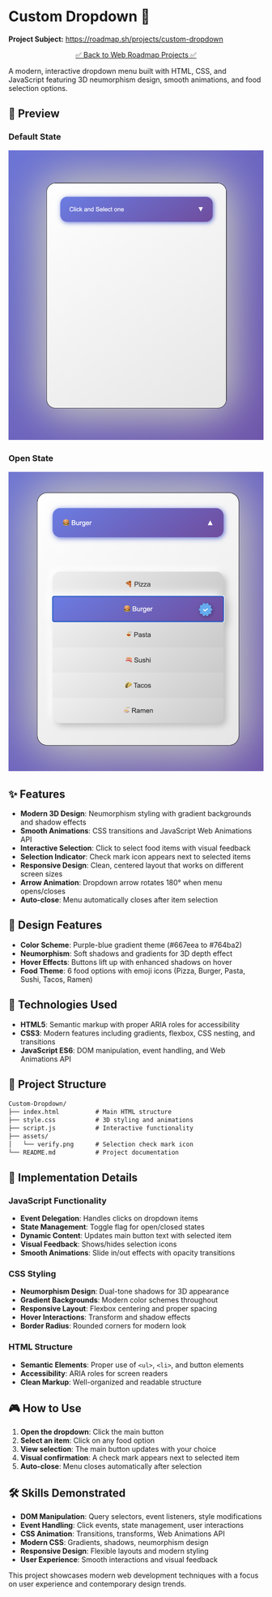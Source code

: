 # Custom Dropdown 🍕

**Project Subject:** https://roadmap.sh/projects/custom-dropdown

<div align="center">

[✅ Back to Web Roadmap Projects ✅](https://github.com/YounesMoukhlij/web-roadmap-projects)
</div>

A modern, interactive dropdown menu built with HTML, CSS, and JavaScript featuring 3D neumorphism design, smooth animations, and food selection options.

## 📸 Preview

### Default State
![Dropdown Default State](assets/1.png)

### Open State
![Dropdown Open State](assets/2.png)

## ✨ Features

- **Modern 3D Design**: Neumorphism styling with gradient backgrounds and shadow effects
- **Smooth Animations**: CSS transitions and JavaScript Web Animations API
- **Interactive Selection**: Click to select food items with visual feedback
- **Selection Indicator**: Check mark icon appears next to selected items
- **Responsive Design**: Clean, centered layout that works on different screen sizes
- **Arrow Animation**: Dropdown arrow rotates 180° when menu opens/closes
- **Auto-close**: Menu automatically closes after item selection

## 🎨 Design Features

- **Color Scheme**: Purple-blue gradient theme (#667eea to #764ba2)
- **Neumorphism**: Soft shadows and gradients for 3D depth effect
- **Hover Effects**: Buttons lift up with enhanced shadows on hover
- **Food Theme**: 6 food options with emoji icons (Pizza, Burger, Pasta, Sushi, Tacos, Ramen)

## 🚀 Technologies Used

- **HTML5**: Semantic markup with proper ARIA roles for accessibility
- **CSS3**: Modern features including gradients, flexbox, CSS nesting, and transitions
- **JavaScript ES6**: DOM manipulation, event handling, and Web Animations API

## 📁 Project Structure

```
Custom-Dropdown/
├── index.html          # Main HTML structure
├── style.css           # 3D styling and animations
├── script.js           # Interactive functionality
├── assets/
│   └── verify.png      # Selection check mark icon
└── README.md           # Project documentation
```

## 🎯 Implementation Details

### JavaScript Functionality
- **Event Delegation**: Handles clicks on dropdown items
- **State Management**: Toggle flag for open/closed states
- **Dynamic Content**: Updates main button text with selected item
- **Visual Feedback**: Shows/hides selection icons
- **Smooth Animations**: Slide in/out effects with opacity transitions

### CSS Styling
- **Neumorphism Design**: Dual-tone shadows for 3D appearance
- **Gradient Backgrounds**: Modern color schemes throughout
- **Responsive Layout**: Flexbox centering and proper spacing
- **Hover Interactions**: Transform and shadow effects
- **Border Radius**: Rounded corners for modern look

### HTML Structure
- **Semantic Elements**: Proper use of `<ul>`, `<li>`, and button elements
- **Accessibility**: ARIA roles for screen readers
- **Clean Markup**: Well-organized and readable structure

## 🎮 How to Use

1. **Open the dropdown**: Click the main button
2. **Select an item**: Click on any food option
3. **View selection**: The main button updates with your choice
4. **Visual confirmation**: A check mark appears next to selected item
5. **Auto-close**: Menu closes automatically after selection

## 🛠️ Skills Demonstrated

- **DOM Manipulation**: Query selectors, event listeners, style modifications
- **Event Handling**: Click events, state management, user interactions
- **CSS Animation**: Transitions, transforms, Web Animations API
- **Modern CSS**: Gradients, shadows, neumorphism design
- **Responsive Design**: Flexible layouts and modern styling
- **User Experience**: Smooth interactions and visual feedback

This project showcases modern web development techniques with a focus on user experience and contemporary design trends.
